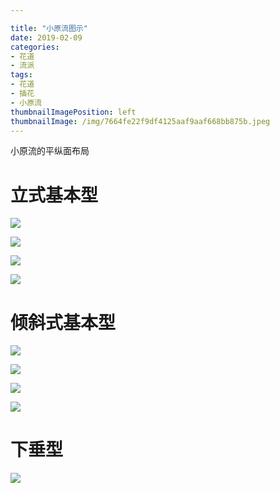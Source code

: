 ```yaml
---

title: "小原流图示"
date: 2019-02-09
categories:
- 花道
- 流派
tags:
- 花道
- 插花
- 小原流
thumbnailImagePosition: left
thumbnailImage: /img/7664fe22f9df4125aaf9aaf668bb875b.jpeg
---
```

小原流的平纵面布局

<!--more-->

# 立式基本型

![](/img/91826e0d4a64462c836ffe319a25e8f8.png)

![](/img/df092a64260a49989117fc8457892be3.png)

![](/img/0e18a8c590a749a39cd5a5d7d1c83727.jpeg)



![](/img/7664fe22f9df4125aaf9aaf668bb875b.jpeg)

# 倾斜式基本型

![](/img/fd56255868e94453963a08308afdb18c.jpeg)

![](/img/f2ce684a405749db966983a69201f2eb.png)

![](/img/56d0a06ed8e6473a965fc8bcdc431af1.jpeg)

![](/img/b216fd5e9cac4901a8767c26c5e7e8fc.jpeg)

# 下垂型

![](/img/1379487753-2755934859.jpg)